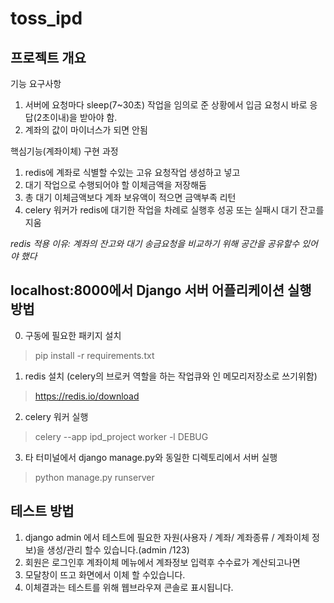 # toss_ipd
프로젝트 개요
-------------
기능 요구사항
1. 서버에 요청마다 sleep(7~30초) 작업을 임의로 준 상황에서 입금 요청시 바로 응답(2초이내)을 받아야 함.
2. 계좌의 값이 마이너스가 되면 안됨

핵심기능(계좌이체) 구현 과정
1. redis에 계좌로 식별할 수있는 고유 요청작업 생성하고 넣고 
2. 대기 작업으로 수행되어야 할 이체금액을 저장해둠
3. 총 대기 이체금액보다 계좌 보유액이 적으면 금액부족 리턴
4. celery 워커가 redis에 대기한 작업을 차례로 실행후 성공 또는 실패시 대기 잔고를 지움

*redis 적용 이유: 계좌의 잔고와 대기 송금요청을 비교하기 위해 공간을 공유할수 있어야 했다*


localhost:8000에서 Django 서버 어플리케이션 실행 방법
-------------

0. 구동에 필요한 패키지 설치
> pip install -r requirements.txt

1. redis 설치 (celery의 브로커 역할을 하는 작업큐와 인 메모리저장소로 쓰기위함)
> https://redis.io/download

2. celery 워커 실행
> celery --app  ipd_project worker -l DEBUG

3. 타 터미널에서 django manage.py와 동일한 디렉토리에서 서버 실행
> python manage.py runserver


테스트 방법
-------------
1. django admin 에서 테스트에 필요한 자원(사용자 / 계좌/ 계좌종류 / 계좌이체 정보)을 생성/관리 할수 있습니다.(admin /123) <br>
2. 회원은 로그인후 계좌이체 메뉴에서 계좌정보 입력후 수수료가 계산되고나면 
3. 모달창이 뜨고 화면에서 이체 할 수있습니다.
4. 이체결과는 테스트를 위해 웹브라우져 콘솔로 표시됩니다.

